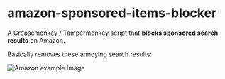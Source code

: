 # amazon-sponsored-items-blocker
A Greasemonkey / Tampermonkey script that **blocks sponsored search results** on Amazon.

Basically removes these annoying search results:

![Amazon example Image](http://i.imgur.com/OcWGKSd.png)
